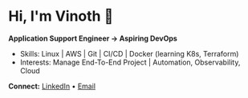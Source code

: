 # Hi, I'm Vinoth 👋
**Application Support Engineer → Aspiring DevOps**

-  Skills: Linux | AWS | Git | CI/CD | Docker (learning K8s, Terraform)
-  Interests: Manage End-To-End Project | Automation, Observability, Cloud

**Connect:** [LinkedIn](www.linkedin.com/in/vinoth-selvaraj-46b64b24b) • [Email](vinothvinoth1998@outlook.com)

